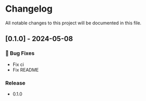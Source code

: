 # Changelog

All notable changes to this project will be documented in this file.

## [0.1.0] - 2024-05-08

### 🐛 Bug Fixes

- Fix ci
- Fix README

### Release

- 0.1.0

<!-- generated by git-cliff -->
